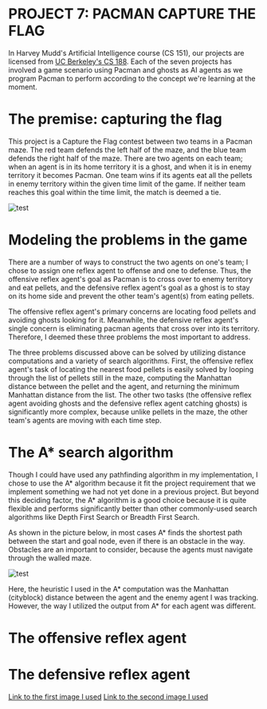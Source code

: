 # PROJECT 7: PACMAN CAPTURE THE FLAG

In Harvey Mudd's Artificial Intelligence course (CS 151), our projects are licensed from [UC Berkeley's CS 188](http://ai.berkeley.edu). Each of the seven projects has involved a game scenario using Pacman and ghosts as AI agents as we program Pacman to perform according to the concept we're learning at the moment.

# The premise: capturing the flag
This project is a Capture the Flag contest between two teams in a Pacman maze. The red team defends the left half of the maze, and the blue team defends the right half of the maze. There are two agents on each team; when an agent is in its home territory it is a ghost, and when it is in enemy territory it becomes Pacman. One team wins if its agents eat all the pellets in enemy territory within the given time limit of the game. If neither team reaches this goal within the time limit, the match is deemed a tie.

![test](https://s3-us-west-2.amazonaws.com/cs188websitecontent/projects/sp15/contest2/capture_the_flag2.png)

# Modeling the problems in the game
There are a number of ways to construct the two agents on one's team; I chose to assign one reflex agent to offense and one to defense. Thus, the offensive reflex agent's goal as Pacman is to cross over to enemy territory and eat pellets, and the defensive reflex agent's goal as a ghost is to stay on its home side and prevent the other team's agent(s) from eating pellets.

The offensive reflex agent's primary concerns are locating food pellets and avoiding ghosts looking for it. Meanwhile, the defensive reflex agent's single concern is eliminating pacman agents that cross over into its territory. Therefore, I deemed these three problems the most important to address.

The three problems discussed above can be solved by utilizing distance computations and a variety of search algorithms. First, the offensive reflex agent's task of locating the nearest food pellets is easily solved by looping through the list of pellets still in the maze, computing the Manhattan distance between the pellet and the agent, and returning the minimum Manhattan distance from the list. The other two tasks (the offensive reflex agent avoiding ghosts and the defensive reflex agent catching ghosts) is significantly more complex, because unlike pellets in the maze, the other team's agents are moving with each time step. 

# The A* search algorithm
Though I could have used any pathfinding algorithm in my implementation, I chose to use the A* algorithm because it fit the project requirement that we implement something we had not yet done in a previous project. But beyond this deciding factor, the A* algorithm is a good choice because it is quite flexible and performs significantly better than other commonly-used search algorithms like Depth First Search or Breadth First Search. 

As shown in the picture below, in most cases A* finds the shortest path between the start and goal node, even if there is an obstacle in the way. Obstacles are an important to consider, because the agents must navigate through the walled maze.

![test](http://theory.stanford.edu/~amitp/game-programming/a-star/a-star-trap.png)

Here, the heuristic I used in the A* computation was the Manhattan (cityblock) distance between the agent and the enemy agent I was tracking. However, the way I utilized the output from A* for each agent was different.

# The offensive reflex agent

# The defensive reflex agent



[Link to the first image I used](https://s3-us-west-2.amazonaws.com/cs188websitecontent/projects/sp15/contest2/capture_the_flag2.png)
[Link to the second image I used](http://theory.stanford.edu/~amitp/game-programming/a-star/a-star-trap.png)
